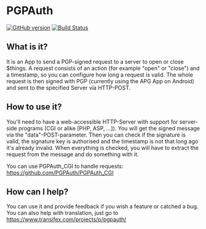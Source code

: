 # PGPAuth
[![GitHub version](https://badge.fury.io/gh/PGPAuth%2FPGPAuth_Android.svg)](http://badge.fury.io/gh/PGPAuth%2FPGPAuth_Android) [![Build Status](https://praios.lf-net.org/jenkins/buildStatus/icon?job=PGPAuth_Android)](https://praios.lf-net.org/jenkins/job/PGPAuth_Android)

## What is it?
It is an App to send a PGP-signed request to a server to open or close $things.
A request consists of an action (for example "open" or "close") and a timestamp, so you can configure how long a request is valid.
The whole request is then signed with PGP (currently using the APG App on Android) and sent to the specified Server via HTTP-POST.

## How to use it?
You'll need to have a web-accessible HTTP-Server with support for server-side programs (CGI or alike [PHP, ASP, ...]).
You will get the signed message via the "data"-POST-parameter.
Then you can check if the signature is valid, the signature key is authorised and the timestamp is not that long ago it's already invalid.
When everything is checked, you will have to extract the request from the message and do something with it.

You can use PGPAuth_CGI to handle requests:
https://github.com/PGPAuth/PGPAuth_CGI

## How can I help?
You can use it and provide feedback if you wish a feature or catched a bug.
You can also help with translation, just go to https://www.transifex.com/projects/p/pgpauth/ 
